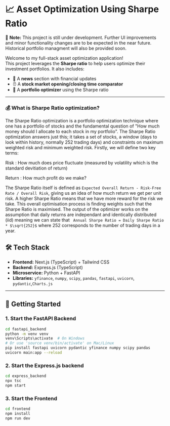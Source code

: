 # 📈 Asset Optimization Using Sharpe Ratio

🚧 **Note:** This project is still under development. Further UI improvements and minor functionality changes are to be expected in the near future. Historical portfolio managment will also be provided soon.  

Welcome to my full-stack asset optimization application!  
This project leverages the **Sharpe ratio** to help users optimize their investment portfolios. It also includes:

- 📰 A **news** section with financial updates  
- ⏰ A **stock market opening/closing time comparator**  
- 💼 A **portfolio optimizer** using the Sharpe ratio


---

### 💰 What is Sharpe Ratio optimization? 

The Sharpe Ratio optimization is a portfolio optimization technique where one has a portfolio of stocks and the fundamental question of "How much money should I allocate to each stock in my portfolio". The Sharpe Ratio optimization answers just this; it takes a set of stocks, a window (days to look within history, normally 252 trading days) and constraints on maximum weighted risk and minimum weighted risk. Firstly, we will define two key terms:

Risk : How much does price fluctuate (measured by volatility which is the standard devitiation of return)

Return : How much profit do we make? 

The Sharpe Ratio itself is defined as ``` Expected Overall Return - Risk-Free Rate / Overall Risk ```, giving us an idea of how much return we get per unit risk. A higher Sharpe Ratio means that we have more reward for the risk we take. This overall optimisation process is finding weights such that the Sharpe Ratio is maximised. The output of the optimizer works on the assumption that daily returns are independant and identically distributed (iid) meaning we can state that ``` Annual Sharpe Ratio = Daily Sharpe Ratio * $\sqrt{252}$``` where 252 corresponds to the number of trading days in a year.

## 🛠️ Tech Stack

- **Frontend:** Next.js (TypeScript) + Tailwind CSS  
- **Backend:** Express.js (TypeScript)  
- **Microservice:** Python + FastAPI  
- **Libraries:** `yfinance`, `numpy`, `scipy`, `pandas`, `fastapi`, `uvicorn`, `pydantic`,`Charts.js`

---

## 🚀 Getting Started

### 1. Start the FastAPI Backend

```bash
cd fastapi_backend
python -m venv venv
venv\Scripts\activate  # On Windows
# Or use 'source venv/bin/activate' on Mac/Linux
pip install fastapi uvicorn pydantic yfinance numpy scipy pandas
uvicorn main:app --reload
```

### 2. Start the Express.js backend

```bash
cd express_backend
npx tsc
npm start
```

### 3. Start the Frontend

```bash
cd frontend
npm install
npm run dev
```

